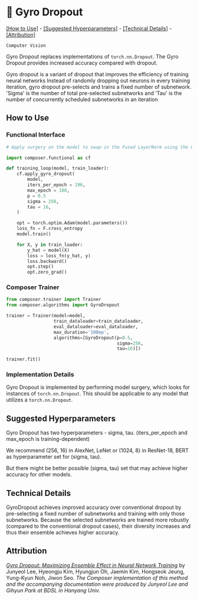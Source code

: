 # 🍰 Gyro Dropout


[\[How to Use\]](#how-to-use) - [\[Suggested Hyperparameters\]](#suggested-hyperparameters) - [\[Technical Details\]](#technical-details) - [\[Attribution\]](#attribution)

 `Computer Vision`

Gyro Dropout replaces implementations of `torch.nn.Dropout`. The Gyro Dropout provides increased accuracy compared with dropout.

Gyro dropout is a variant of dropout that improves the efficiency of training neural networks
Instead of randomly dropping out neurons in every training iteration, gyro dropout pre-selects and trains a fixed
number of subnetwork. 'Sigma' is the number of total pre-selected subnetworks and 'Tau' is the number of concurrently scheduled subnetworks in an iteration

## How to Use

### Functional Interface

```python
# Apply surgery on the model to swap-in the Fused LayerNorm using the Composer functional API

import composer.functional as cf

def training_loop(model, train_loader):
    cf.apply_gyro_dropout(
        model,
        iters_per_epoch = 196,
        max_epoch = 100,
        p = 0.5
        sigma = 256,
        tau = 16,
    )

    opt = torch.optim.Adam(model.parameters())
    loss_fn = F.cross_entropy
    model.train()

    for X, y in train_loader:
        y_hat = model(X)
        loss = loss_fn(y_hat, y)
        loss.backward()
        opt.step()
        opt.zero_grad()
```

### Composer Trainer

```python
from composer.trainer import Trainer
from composer.algorithms import GyroDropout

trainer = Trainer(model=model,
                  train_dataloader=train_dataloader,
                  eval_dataloader=eval_dataloader,
                  max_duration='100ep',
                  algorithms=[GyroDropout(p=0.5,
                                          sigma=256,
                                          tau=16)])

trainer.fit()
```

### Implementation Details

Gyro Dropout is implemented by performing model surgery, which looks for instances of `torch.nn.Dropout`. This should be applicable to any model that utilizes a `torch.nn.Dropout`.

## Suggested Hyperparameters

Gyro Dropout has two hyperparameters - sigma, tau. (iters_per_epoch and max_epoch is training-dependent)

We recommend (256, 16) in AlexNet, LeNet or (1024, 8) in ResNet-18, BERT as hyperparameter set for (sigma, tau).

But there might be better possible (sigma, tau) set that may achieve higher accuracy for other models.

## Technical Details
GyroDropout achieves improved accuracy over conventional dropout by pre-selecting a fixed number of subnetworks and training with only those subnetworks. Because the selected subnetworks are trained more robustly (compared to the conventional dropout cases), their diversity increases and thus their ensemble achieves higher accuracy.

## Attribution
[*Gyro Dropout: Maximizing Ensemble Effect in Neural Network Training*](https://proceedings.mlsys.org/paper/2022/hash/be83ab3ecd0db773eb2dc1b0a17836a1-Abstract.html) by Junyeol Lee, Hyeongju Kim, Hyungjun Oh, Jaemin Kim, Hongseok Jeung, Yung-Kyun Noh, Jiwon Seo.
*The Composer implementation of this method and the accompanying documentation were produced by Junyeol Lee and Gihyun Park at BDSL in Hanyang Univ.*
